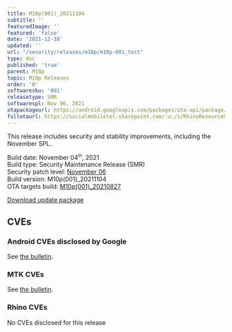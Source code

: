 ```yaml
---
title: M10p(001)_20211104
subtitle: ''
featuredImage: ''
featured: 'false'
date: '2021-12-10'
updated: ''
url: "/security/releases/m10p/m10p-001_test"
type: doc
published: 'true'
parent: M10p
topic: M10p Releases
order: '0'
softwaresku: '001'
releasetype: SMR
softwarespl: Nov 06, 2021
otapackageurl: https://android.googleapis.com/packages/ota-api/package/afd0abc663c3830201697c182ce3c0c1c3adcb8c.zip
fullotaurl: https://socialmobiletel.sharepoint.com/:u:/s/RhinoResourceCentre/EVHq4IH-uANEjJV_5mWubAwBMsogTgj868z2KFZz6MDCAA?e=hz9tOx
---
```


This release includes security and stability improvements, including the November SPL.

Build date: November 04<sup><small>th</small></sup>, 2021  
Build type: Security Maintenance Release (SMR)  
Security patch level: [November 06](https://source.android.com/security/bulletin/2021-11-01)  
Build version: M10p(001)_20211104  
OTA targets build: [M10p(001)_20210827](/security/releases/m10p/m10p-001_20210827)

<i class="far fa-cloud-download-alt"></i> [Download update package](https://android.googleapis.com/packages/ota-api/package/afd0abc663c3830201697c182ce3c0c1c3adcb8c.zip)

## CVEs
### Android CVEs disclosed by Google

See [the bulletin](https://source.android.com/security/bulletin/2021-11-01).

### MTK CVEs

See [the bulletin](https://source.android.com/security/bulletin/2021-11-01#mediatek-components).

### Rhino CVEs
No CVEs disclosed for this release

